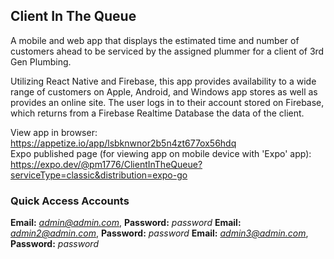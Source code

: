 ## Client In The Queue
A mobile and web app that displays the estimated time and number of customers ahead to be serviced by the assigned plummer for a client of 3rd Gen Plumbing.</br>

Utilizing React Native and Firebase, this app provides availability to a wide range of customers on Apple, Android, and Windows app stores as well as provides an online site. The user logs in to their account stored on Firebase, which returns from a Firebase Realtime Database the data of the client.

View app in browser: https://appetize.io/app/lsbknwnor2b5n4zt677ox56hdq</br>
Expo published page (for viewing app on mobile device with 'Expo' app): https://expo.dev/@pm1776/ClientInTheQueue?serviceType=classic&distribution=expo-go</br>

### Quick Access Accounts
<b>Email:</b> <i>admin@admin.com</i>, <b>Password:</b> <i>password</i>
<b>Email:</b> <i>admin2@admin.com</i>, <b>Password:</b> <i>password</i>
<b>Email:</b> <i>admin3@admin.com</i>, <b>Password:</b> <i>password</i>